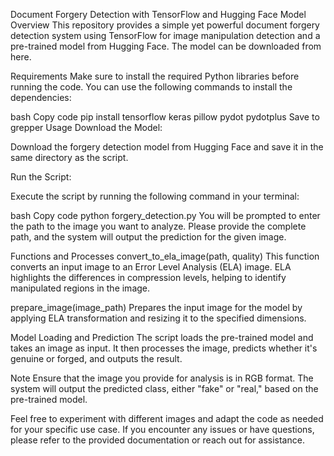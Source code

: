 Document Forgery Detection with TensorFlow and Hugging Face Model
Overview
This repository provides a simple yet powerful document forgery detection system using TensorFlow for image manipulation detection and a pre-trained model from Hugging Face. The model can be downloaded from here.

Requirements
Make sure to install the required Python libraries before running the code. You can use the following commands to install the dependencies:

bash
Copy code
pip install tensorflow keras pillow pydot pydotplus
Save to grepper
Usage
Download the Model:

Download the forgery detection model from Hugging Face and save it in the same directory as the script.

Run the Script:

Execute the script by running the following command in your terminal:

bash
Copy code
python forgery_detection.py
You will be prompted to enter the path to the image you want to analyze. Please provide the complete path, and the system will output the prediction for the given image.

Functions and Processes
convert_to_ela_image(path, quality)
This function converts an input image to an Error Level Analysis (ELA) image. ELA highlights the differences in compression levels, helping to identify manipulated regions in the image.

prepare_image(image_path)
Prepares the input image for the model by applying ELA transformation and resizing it to the specified dimensions.

Model Loading and Prediction
The script loads the pre-trained model and takes an image as input. It then processes the image, predicts whether it's genuine or forged, and outputs the result.

Note
Ensure that the image you provide for analysis is in RGB format. The system will output the predicted class, either "fake" or "real," based on the pre-trained model.

Feel free to experiment with different images and adapt the code as needed for your specific use case. If you encounter any issues or have questions, please refer to the provided documentation or reach out for assistance.
